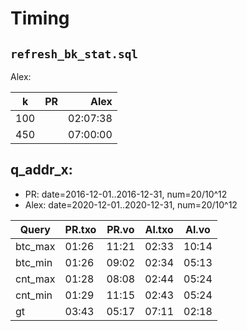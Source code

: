 # Timing

## `refresh_bk_stat.sql`

Alex:

 k |  PR | Alex
---|----:|----:
100|  | 02:07:38
450|  | 07:00:00

## q_addr_x:
- PR: date=2016-12-01..2016-12-31, num=20/10^12
- Alex: date=2020-12-01..2020-12-31, num=20/10^12

Query   | PR.txo| PR.vo | Al.txo| Al.vo
--------|-------|-------|-------|------
btc_max | 01:26 | 11:21 | 02:33 | 10:14
btc_min | 01:26 | 09:02 | 02:34 | 05:13
cnt_max | 01:28 | 08:08 | 02:44 | 05:24
cnt_min | 01:29 | 11:15 | 02:43 | 05:24
gt      | 03:43 | 05:17 | 07:11 | 02:18
